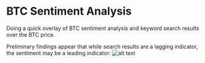 # BTC Sentiment Analysis

Doing a quick overlay of BTC sentiment analysis and keyword search results over the BTC price.

Preliminary findings appear that while search results are a lagging indicator, the sentiment may be a leading indicator:
![alt text](https://github.com/alexmorris10x/bitcoinsentimentanalysis/blob/main/image.jpg?raw=true)
